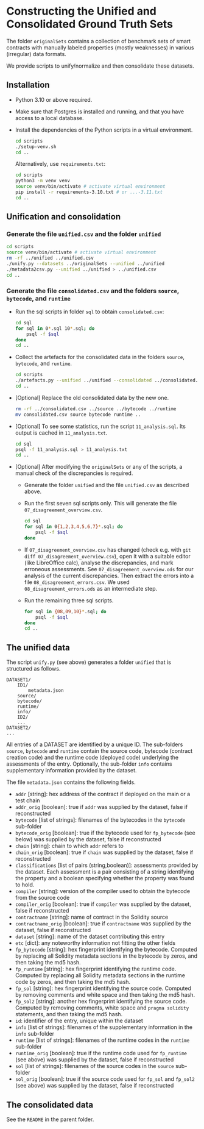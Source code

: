 # Constructing the Unified and Consolidated Ground Truth Sets

The folder `originalSets` contains a collection of benchmark sets of smart contracts with manually labeled properties (mostly weaknesses) in various (irregular) data formats.

We provide scripts to unify/normalize and then consolidate these datasets.

## Installation

* Python 3.10 or above required.

* Make sure that Postgres is installed and running, and that you have access to a local database.

* Install the dependencies of the Python scripts in a virtual environment.
  ```bash
  cd scripts
  ./setup-venv.sh
  cd ..
  ```

  Alternatively, use `requirements.txt`:
  ```bash
  cd scripts
  python3 -m venv venv
  source venv/bin/activate # activate virtual environment
  pip install -r requirements-3.10.txt # or ...-3.11.txt
  cd ..
  ```

## Unification and consolidation

### Generate the file `unified.csv` and the folder `unified`

```bash
cd scripts
source venv/bin/activate # activate virtual environment
rm -rf ../unified ../unified.csv
./unify.py --datasets ../originalSets --unified ../unified
./metadata2csv.py --unified ../unified > ../unified.csv
cd ..
```

### Generate the file `consolidated.csv` and the folders `source`, `bytecode`, and `runtime`

* Run the sql scripts in folder `sql` to obtain `consolidated.csv`:
  ```bash
  cd sql
  for sql in 0*.sql 10*.sql; do
      psql -f $sql
  done
  cd ..
  ```

* Collect the artefacts for the consolidated data in the folders `source`, `bytecode`, and `runtime`.
  ```bash
  cd scripts
  ./artefacts.py --unified ../unified --consolidated ../consolidated.csv --source ../source --bytecode ../bytecode --runtime ../runtime
  cd ..

* [Optional] Replace the old consolidated data by the new one.
  ```bash
  rm -rf ../consolidated.csv ../source ../bytecode ../runtime
  mv consolidated.csv source bytecode runtime ..
  ```

* [Optional] To see some statistics, run the script `11_analysis.sql`.
  Its output is cached in `11_analysis.txt`.
  ```bash
  cd sql
  psql -f 11_analysis.sql > 11_analysis.txt
  cd ..
  ```

* [Optional] After modifying the `originalSets` or any of the scripts, a manual check of the discrepancies is required.
    - Generate the folder `unified` and the file `unified.csv` as described above.

    - Run the first seven sql scripts only. This will generate the file `07_disagreement_overview.csv`.
      ```bash
      cd sql
      for sql in 0{1,2,3,4,5,6,7}*.sql; do
          psql -f $sql
      done
      ```

    - If `07_disagreement_overview.csv` has changed (check e.g. with
      `git diff 07_disagreement_overview.csv`), open it with a
      suitable editor (like LibreOffice calc), analyse the
      discrepancies, and mark erroneous assessments. See
      `07_disagreement_overview.ods` for our analysis of the current
      discrepancies. Then extract the errors into a file
      `08_disagreement_errors.csv`. We used
      `08_disagreement_errors.ods` as an intermediate step.

    - Run the remaining three sql scripts.
      ```bash
      for sql in {08,09,10}*.sql; do
          psql -f $sql
      done
      cd ..
      ```

## The unified data

The script `unify.py` (see above) generates a folder `unified` that is structured as follows.

```
DATASET1/
    ID1/
        metadata.json
	source/
	bytecode/
	runtime/
	info/
    ID2/
    ...
DATASET2/
...
```

All entries of a DATASET are identified by a unique ID.
The sub-folders `source`, `bytecode` and `runtime` contain the source code, bytecode (contract creation code) and the runtime code (deployed code) underlying the assessments of the entry.
Optionally, the sub-folder `info` contains supplementary information provided by the dataset.

The file `metadata.json` contains the following fields.

- `addr` [string]: hex address of the contract if deployed on the main or a test chain
- `addr_orig` [boolean]: true if `addr` was supplied by the dataset, false if reconstructed
- `bytecode` [list of strings]: filenames of the bytecodes in the `bytecode` sub-folder
- `bytecode_orig` [boolean]: true if the bytecode used for `fp_bytecode` (see below) was supplied by the dataset, false if reconstructed
- `chain` [string]: chain to which `addr` refers to
- `chain_orig` [boolean]: true if `chain` was supplied by the dataset, false if reconstructed
- `classifications` [list of pairs (string,boolean)]: assessments provided by the dataset. Each assessment is a pair consisting of a string identifying the property and a boolean specifying whether the property was found to hold.
- `compiler` [string]: version of the compiler used to obtain the bytecode from the source code
- `compiler_orig` [boolean]: true if `compiler` was supplied by the dataset, false if reconstructed
- `contractname` [string]: name of contract in the Solidity source
- `contractname_orig` [boolean]: true if `contractname` was supplied by the dataset, false if reconstructed
- `dataset` [string]: name of the dataset contributing this entry
- `etc` [dict]: any noteworthy information not fitting the other fields
- `fp_bytecode` [string]: hex fingerprint identifying the bytecode. Computed by replacing all Solidity metadata sections in the bytecode by zeros, and then taking the md5 hash.
- `fp_runtime` [string]: hex fingerprint identifying the runtime code. Computed by replacing all Solidity metadata sections in the runtime code by zeros, and then taking the md5 hash.
- `fp_sol` [string]: hex fingerprint identifying the source code. Computed by removing comments and white space and then taking the md5 hash.
- `fp_sol2` [string]: another hex fingerprint identifying the source code. Computed by removing comments, white space and `pragma solidity` statements, and then taking the md5 hash.
- `id`: identifier of the entry, unique within the dataset
- `info` [list of strings]: filenames of the supplementary information in the `info` sub-folder
- `runtime` [list of strings]: filenames of the runtime codes in the `runtime` sub-folder
- `runtime_orig` [boolean]: true if the runtime code used for `fp_runtime` (see above) was supplied by the dataset, false if reconstructed
- `sol` [list of strings]: filenames of the source codes in the `source` sub-folder
- `sol_orig` [boolean]: true if the source code used for `fp_sol` and `fp_sol2` (see above) was supplied by the dataset, false if reconstructed

## The consolidated data

See the `README` in the parent folder.